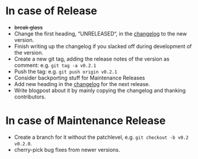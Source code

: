 # In case of Release #
*  ~~break glass~~
* Change the first heading, “UNRELEASED“, in the [changelog](./CHANGELOG.md) to the new version.
* Finish writing up the changelog if you slacked off during development of the version.
* Create a new git tag, adding the release notes of the version as comment: e.g. `git tag -a v0.2.1`
* Push the tag: e.g. `git push origin v0.2.1`
* Consider backporting stuff for Maintenance Releases
* Add new heading in the [changelog](./CHANGELOG.md) for the next release.
* Write blogpost about it by mainly copying the changelog and thanking contributors.

# In case of Maintenance Release #
* Create a branch for it without the patchlevel, e.g. `git checkout -b v0.2 v0.2.0`.
* cherry-pick bug fixes from newer versions.
